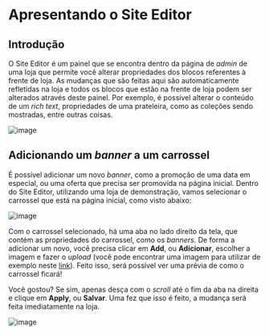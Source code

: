 # Apresentando o Site Editor

## Introdução

O Site Editor é um painel que se encontra dentro da página de _admin_ de uma loja que permite você alterar propriedades dos blocos referentes à frente de loja. As mudanças que são feitas aqui são automaticamente refletidas na loja e todos os blocos que estão na frente de loja podem ser alterados através deste painel. Por exemplo, é possível alterar o conteúdo de um _rich text_, propriedades de uma prateleira, como as coleções sendo mostradas, entre outras coisas.

![image](https://s3.us-west-2.amazonaws.com/secure.notion-static.com/0e0b75c8-f80a-4054-b5c9-7dd877e57eb0/Untitled.png?X-Amz-Algorithm=AWS4-HMAC-SHA256&X-Amz-Credential=AKIAT73L2G45O3KS52Y5%2F20200728%2Fus-west-2%2Fs3%2Faws4_request&X-Amz-Date=20200728T183844Z&X-Amz-Expires=86400&X-Amz-Signature=6e51ffb6bfb932c838877e5b33fa2d046dbb7262eb25a7501884d52d57430db5&X-Amz-SignedHeaders=host&response-content-disposition=filename%20%3D%22Untitled.png%22)

## Adicionando um _banner_ a um carrossel

É possível adicionar um novo _banner_, como a promoção de uma data em especial, ou uma oferta que precisa ser promovida na página inicial. Dentro do Site Editor, utilizando uma loja de demonstração, vamos selecionar o carrossel que está na página inicial, como visto abaixo:

![image](https://s3.us-west-2.amazonaws.com/secure.notion-static.com/1b496a3f-8109-426c-ad3e-9d1d17f46232/Untitled.png?X-Amz-Algorithm=AWS4-HMAC-SHA256&X-Amz-Credential=AKIAT73L2G45O3KS52Y5%2F20200728%2Fus-west-2%2Fs3%2Faws4_request&X-Amz-Date=20200728T184228Z&X-Amz-Expires=86400&X-Amz-Signature=d49c0cfa618941068c1430860e0098361cf922d4f1104089e23b2cdba99a28d5&X-Amz-SignedHeaders=host&response-content-disposition=filename%20%3D%22Untitled.png%22)

Com o carrossel selecionado, há uma aba no lado direito da tela, que contém as propriedades do carrossel, como os _banners_. De forma a adicionar um novo, você precisa clicar em **Add**, ou **Adicionar**, escolher a imagem e fazer o _upload_ (você pode encontrar uma imagem para utilizar de exemplo neste [link](https://drive.google.com/file/d/12J1CkfRrr_ogHp3GJlwfOQZH2EVheVIp/view?usp=sharing)). Feito isso, será possível ver uma prévia de como o carrossel ficará!

Você gostou? Se sim, apenas desça com o _scroll_ até o fim da aba na direita e clique em **Apply**, ou **Salvar**. Uma fez que isso é feito, a mudança será feita imediatamente na loja.

![image](https://s3.us-west-2.amazonaws.com/secure.notion-static.com/54044122-99e3-4463-b7d7-0be73944d68d/Untitled.png?X-Amz-Algorithm=AWS4-HMAC-SHA256&X-Amz-Credential=AKIAT73L2G45O3KS52Y5%2F20200728%2Fus-west-2%2Fs3%2Faws4_request&X-Amz-Date=20200728T184321Z&X-Amz-Expires=86400&X-Amz-Signature=17f8416f0cc8d936e092ee8bde78eeca90ad7d9141febf33adc4ba102aa672f1&X-Amz-SignedHeaders=host&response-content-disposition=filename%20%3D%22Untitled.png%22)